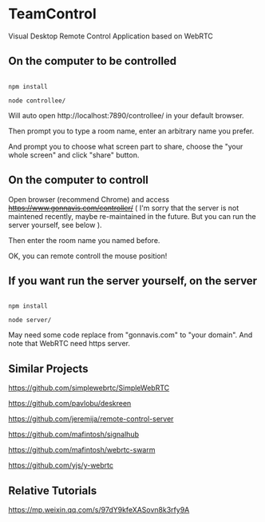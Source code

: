 # TeamControl

Visual Desktop Remote Control Application based on WebRTC


## On the computer to be controlled

```

npm install

node controllee/

```
Will auto open http://localhost:7890/controllee/ in your default browser.

Then prompt you to type a room name, enter an arbitrary name you prefer.

And prompt you to choose what screen part to share, choose the "your whole screen" and click "share" button.

## On the computer to controll

Open browser (recommend Chrome) and access <del>https://www.gonnavis.com/controller/</del> ( I'm sorry that the server is not maintened recently, maybe re-maintained in the future. But you can run the server yourself, see below ).

Then enter the room name you named before.

OK, you can remote controll the mouse position!




## If you want run the server yourself, on the server

```

npm install

node server/

```
May need some code replace from "gonnavis.com" to "your domain". And note that WebRTC need https server.

## Similar Projects

https://github.com/simplewebrtc/SimpleWebRTC

https://github.com/pavlobu/deskreen

https://github.com/jeremija/remote-control-server

https://github.com/mafintosh/signalhub

https://github.com/mafintosh/webrtc-swarm

https://github.com/yjs/y-webrtc

## Relative Tutorials

https://mp.weixin.qq.com/s/97dY9kfeXASovn8k3rfy9A

